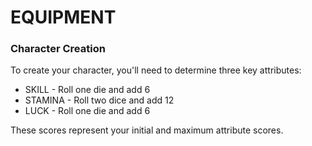 # EQUIPMENT

### Character Creation

To create your character, you'll need to determine three key attributes:
- SKILL - Roll one die and add 6
- STAMINA - Roll two dice and add 12
- LUCK - Roll one die and add 6

These scores represent your initial and maximum attribute scores.

